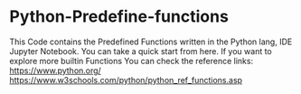 # Python-Predefine-functions
This Code contains the Predefined Functions written in the Python lang, IDE Jupyter Notebook. You can take a quick start from here.
If you want to explore more builtin Functions You can check the reference links:
https://www.python.org/
https://www.w3schools.com/python/python_ref_functions.asp
